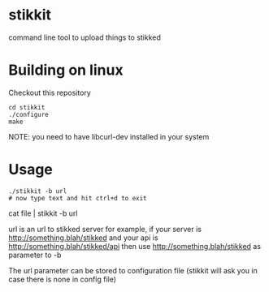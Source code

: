 stikkit
=======

command line tool to upload things to stikked

Building on linux
=================

Checkout this repository
```
cd stikkit
./configure
make
```

NOTE: you need to have libcurl-dev installed in your system

Usage
=====

```
./stikkit -b url
# now type text and hit ctrl+d to exit
```

cat file | stikkit -b url

url is an url to stikked server for example, if your server is http://something.blah/stikked and your api is http://something.blah/stikked/api then use http://something.blah/stikked as parameter to -b

The url parameter can be stored to configuration file (stikkit will ask you in case there is none in config file)
